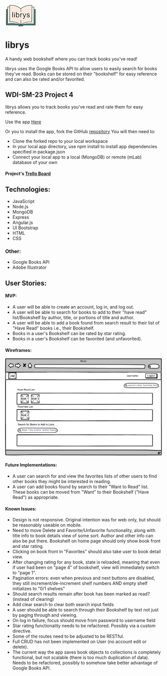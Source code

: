 ![](client/images/xsm_open_book.png)

# librys
A handy web bookshelf where you can track books you've read!

librys uses the Google Books API to allow users to easily search for books they've read. Books can be stored on their "bookshelf" for easy reference and can also be rated and/or favorited.


## WDI-SM-23 Project 4

librys allows you to track books you've read and rate them for easy reference.

Use the app [Here](https://pacific-hollows-56597.herokuapp.com/)

Or you to install the app, fork the GitHub [repository](https://github.com/susanrotondo/librys") You will then need to:

* Clone the forked repo to your local workspace
* In your local app directory, use npm install to install app dependencies specified in package.json
* Connect your local app to a local (MongoDB) or remote (mLab) database of your own

#### Project's [Trello Board](https://trello.com/b/dWFTB4wy)

## Technologies:
* JavaScript
* Node.js
* MongoDB
* Express
* Angular.js
* UI Bootstrap
* HTML
* CSS

### Other:
* Google Books API
* Adobe Illustrator

## User Stories:
#### MVP:
* A user will be able to create an account, log in, and log out.
* A user will be able to search for books to add to their "have read" list/Bookshelf by author, title, or portions of title and author.
* A user will be able to add a book found from search result to their list of "Have Read" books i.e., their Bookshelf.
* Books in a user's Bookshelf can be rated by star rating.
* Books in a user's Bookshelf can be favorited (and unfavorited).

#### Wireframes:
<img src="client/images/search_wireframe.png"/>

#### Future Implementations:
* A user can search for and view the favorites lists of other users to find other books they might be interested in reading.
* A user can add books found by search to their "Want to Read" list. These books can be moved from "Want" to their Bookshelf ("Have Read") as appropriate.


#### Known Issues:
* Design is not responsive. Original intention was for web only, but should be reasonably useable on mobile.
* Need to move Delete and Favorite/Unfavorite functionality, along with title info to book details view of some sort. Author and other info can also be put there. Bookshelf on home page should only show book front and star rating.
* Clicking on book front in "Favorites" should also take user to book detail view.
* After changing rating for any book, state is reloaded, meaning that even if user had been on "page 4" of bookshelf, view will immediately switch to "page 1".
* Pagination errors: even when previous and next buttons are disabled, they still increment/de-increment shelf numbers AND empty shelf initializes to "0/1 shelves"
* Should search results remain after book has been marked as read? (instead of clearing)
* Add clear search to clear both search input fields
* A user should be able to search through their Bookshelf by text not just by paging through and viewing.
* On log in failure, focus should move from password to username field
* Star rating functionality needs to be refactored. Possibly via a custom directive.
* Some of the routes need to be adjusted to be RESTful.
* Full CRUD has not been implemented on User (no account edit or delete).
* The current way the app saves book objects to collections is completely functional, but not scalable (there is too much duplication of data). Needs to be refactored, possibly to somehow take better advantage of Google Books API.
